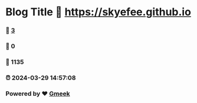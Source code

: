 # Blog Title :link: https://skyefee.github.io 
### :page_facing_up: [3](https://skyefee.github.io/tag.html) 
### :speech_balloon: 0 
### :hibiscus: 1135 
### :alarm_clock: 2024-03-29 14:57:08 
### Powered by :heart: [Gmeek](https://github.com/Meekdai/Gmeek)
